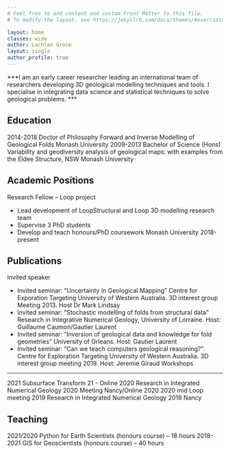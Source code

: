 ```yaml
---
# Feel free to add content and custom Front Matter to this file.
# To modify the layout, see https://jekyllrb.com/docs/themes/#overriding-theme-defaults

layout: home
classes: wide
author: Lachlan Grose
layout: single
author_profile: true
---
```

***I am an early career researcher leading an international team of researchers developing 3D geological modelling techniques and tools. I specialise in integrating data science and statistical techniques to solve geological problems. ***

Education
---------
2014-2018	Doctor of Philosophy
Forward and Inverse Modelling of Geological Folds
Monash University
2009-2013	Bachelor of Science (Hons)
Variability and geodiversity analysis of geological maps: with examples from the Eldee Structure, NSW
Monash University

Academic Positions
-------------------
Research Fellow – Loop project
*	Lead development of LoopStructural and Loop 3D modelling research team
*	Supervise 3 PhD students
*	Develop and teach honours/PhD coursework 	Monash University 
2018-present

Publications 
------------

Invited speaker
*	Invited seminar: “Uncertainty in Geological Mapping” Centre for Exporation Targeting University of Western Australia. 3D interest group Meeting 2013. Host Dr Mark Lindsay
*	Invited seminar: “Stochastic modelling of folds from structural data” Research in Integrative Numerical Geology, University of Lorraine. Host: Guillaume Caumon/Gautier Laurent
*	Invited seminar: “Inversion of geological data and knowledge for fold geometries” University of Orleans. Host: Gautier Laurent
*	Invited seminar: “Can we teach computers geological reasoning?”. Centre for Exploration Targeting University of Western Australia. 3D interest group meeting 2019. Host: Jeremie Giraud 
Workshops
---------
2021	Subsurface Transform 21 - Online
2020	Research in Integrated Numerical Geology 2020 Meeting Nancy/Online
2020	2020 mid Loop meeting
2019	Research in Integrated Numerical Geology 2019 Nancy

Teaching
--------
2021/2020	Python for Earth Scientists (honours course) – 18 hours 
2018-2021	GIS for Geoscientists (honours course) – 40 hours 

